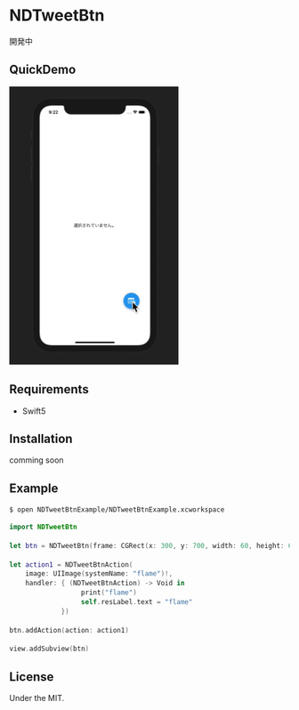 # NDTweetBtn

開発中

## QuickDemo

<img src="imgs/demo.gif" height=500>

## Requirements

* Swift5

## Installation

comming soon

## Example

```bash
$ open NDTweetBtnExample/NDTweetBtnExample.xcworkspace
```

```swift
import NDTweetBtn

let btn = NDTweetBtn(frame: CGRect(x: 300, y: 700, width: 60, height: 60))

let action1 = NDTweetBtnAction(
    image: UIImage(systemName: "flame")!,
    handler: { (NDTweetBtnAction) -> Void in
                  print("flame")
                  self.resLabel.text = "flame"
             })

btn.addAction(action: action1)

view.addSubview(btn)
```



## License

Under the MIT.